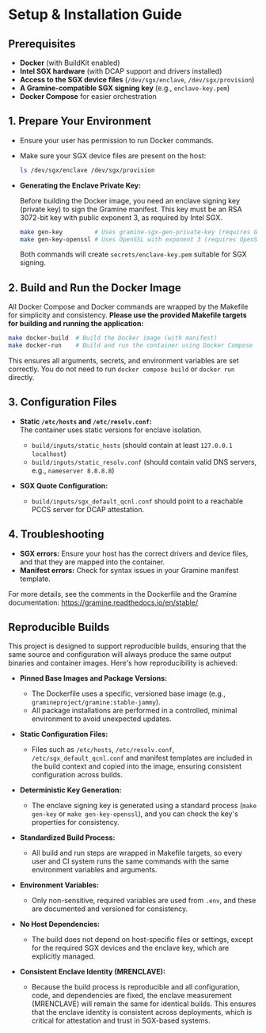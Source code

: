 # Setup & Installation Guide

## Prerequisites

- **Docker** (with BuildKit enabled)
- **Intel SGX hardware** (with DCAP support and drivers installed)
- **Access to the SGX device files** (`/dev/sgx/enclave`, `/dev/sgx/provision`)
- **A Gramine-compatible SGX signing key** (e.g., `enclave-key.pem`)
- **Docker Compose** for easier orchestration

## 1. Prepare Your Environment

- Ensure your user has permission to run Docker commands.
- Make sure your SGX device files are present on the host:
  ```sh
  ls /dev/sgx/enclave /dev/sgx/provision
  ```

- **Generating the Enclave Private Key:**

  Before building the Docker image, you need an enclave signing key (private key) to sign the Gramine manifest. This key must be an RSA 3072-bit key with public exponent 3, as required by Intel SGX.

  ```sh
  make gen-key         # Uses gramine-sgx-gen-private-key (requires Gramine)
  make gen-key-openssl # Uses OpenSSL with exponent 3 (requires OpenSSL 1.1.1+)
  ```
    Both commands will create `secrets/enclave-key.pem` suitable for SGX signing.

## 2. Build and Run the Docker Image

All Docker Compose and Docker commands are wrapped by the Makefile for simplicity and consistency. **Please use the provided Makefile targets for building and running the application:**

```sh
make docker-build  # Build the Docker image (with manifest)
make docker-run    # Build and run the container using Docker Compose
```

This ensures all arguments, secrets, and environment variables are set correctly. You do not need to run `docker compose build` or `docker run` directly.

## 3. Configuration Files

- **Static `/etc/hosts` and `/etc/resolv.conf`:**  
  The container uses static versions for enclave isolation.  
  - `build/inputs/static_hosts` (should contain at least `127.0.0.1 localhost`)
  - `build/inputs/static_resolv.conf` (should contain valid DNS servers, e.g., `nameserver 8.8.8.8`)

- **SGX Quote Configuration:**  
  - `build/inputs/sgx_default_qcnl.conf` should point to a reachable PCCS server for DCAP attestation.

## 4. Troubleshooting

- **SGX errors:** Ensure your host has the correct drivers and device files, and that they are mapped into the container.
- **Manifest errors:** Check for syntax issues in your Gramine manifest template.

For more details, see the comments in the Dockerfile and the Gramine documentation: https://gramine.readthedocs.io/en/stable/

## Reproducible Builds

This project is designed to support reproducible builds, ensuring that the same source and configuration will always produce the same output binaries and container images. Here's how reproducibility is achieved:

- **Pinned Base Images and Package Versions:**
  - The Dockerfile uses a specific, versioned base image (e.g., `gramineproject/gramine:stable-jammy`).
  - All package installations are performed in a controlled, minimal environment to avoid unexpected updates.

- **Static Configuration Files:**
  - Files such as `/etc/hosts`, `/etc/resolv.conf`, `/etc/sgx_default_qcnl.conf` and manifest templates are included in the build context and copied into the image, ensuring consistent configuration across builds.

- **Deterministic Key Generation:**
  - The enclave signing key is generated using a standard process (`make gen-key` or `make gen-key-openssl`), and you can check the key's properties for consistency.

- **Standardized Build Process:**
  - All build and run steps are wrapped in Makefile targets, so every user and CI system runs the same commands with the same environment variables and arguments.

- **Environment Variables:**
  - Only non-sensitive, required variables are used from `.env`, and these are documented and versioned for consistency.

- **No Host Dependencies:**
  - The build does not depend on host-specific files or settings, except for the required SGX devices and the enclave key, which are explicitly managed.

- **Consistent Enclave Identity (MRENCLAVE):**
  - Because the build process is reproducible and all configuration, code, and dependencies are fixed, the enclave measurement (MRENCLAVE) will remain the same for identical builds. This ensures that the enclave identity is consistent across deployments, which is critical for attestation and trust in SGX-based systems. 
